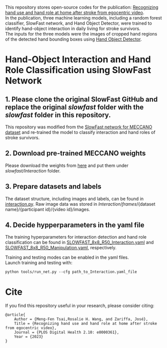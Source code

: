 This repository stores open-source codes for the publication: [Recognizing hand use and hand role at home after stroke from egocentric video](https://journals.plos.org/digitalhealth/article?id=10.1371/journal.pdig.0000361).  
In the publication, three machine learning models, including a random forest classifier, SlowFast network, and Hand Object Detector, were trained to identify hand-object interaction in daily living for stroke survivors.  
The inputs for the three models were the images of cropped hand regions of the detected hand bounding boxes using [Hand Object Detector](https://github.com/ddshan/hand_object_detector). 

# Hand-Object Interaction and Hand Role Classification using SlowFast Network  
## 1. Please clone the original SlowFast GitHub and replace the original _slowfast_ folder with the _slowfast_ folder in this repository.
This repository was modified from the [SlowFast network for MECCANO dataset](https://github.com/fpv-iplab/MECCANO) and re-trained the model to classify interaction and hand roles of stroke survivors.  
## 2. Download pre-trained MECCANO weights  
Please download the weights from [here](https://drive.google.com/drive/folders/1cc71O4XT0etAUXAAbIXLQANWnE7LHPnn?usp=sharing) and put them under _slowfast/Interaction_ folder.  
## 3. Prepare datasets and labels
The dataset structure, including images and labels, can be found in [interaction.py](https://github.com/mft2023/SlowFast/blob/main/slowfast/datasets/interaction.py).
Raw image data was stored in _Interaction_/_frames_/{dataset name}/{participant id}/{video id}/images.  
## 4. Decide hypperparameters in the yaml file
The training hyperparameters for interaction detection and hand role classification can be found in [SLOWFAST_8x8_R50_Interaction.yaml](https://github.com/mft2023/SlowFast/blob/main/slowfast/Interaction/SLOWFAST_8x8_R50_Interaction.yaml) and [SLOWFAST_8x8_R50_Manipulation.yaml](https://github.com/mft2023/SlowFast/blob/main/slowfast/Interaction/SLOWFAST_8x8_R50_Manipulation.yaml), respectively.

Training and testing modes can be enabled in the yaml files.  
Launch training and testing with:
```
python tools/run_net.py --cfg path_to_Interaction.yaml_file
```

# Cite
If you find this repository useful in your research, please consider citing:
```
@article{
    Author = {Meng-Fen Tsai,Rosalie H. Wang, and Zariffa, José},
    Title = {Recognizing hand use and hand role at home after stroke from egocentric video},
    Journal = {PLOS Digital Health 2.10: e0000361},
    Year = {2023}
}
```

